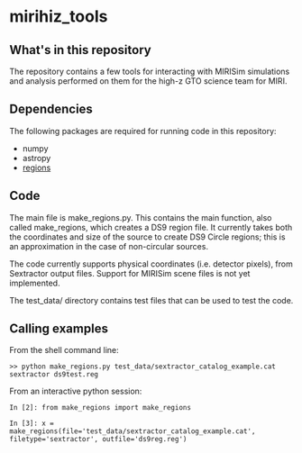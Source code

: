 # mirihiz_tools


## What's in this repository

The repository contains a few tools for interacting with MIRISim simulations and analysis performed on them for the high-z GTO science team for MIRI. 

## Dependencies

The following packages are required for running code in this repository:
* numpy
* astropy
* [regions](https://github.com/astropy/regions) 

## Code

The main file is make\_regions.py. This contains the main function, also called make\_regions, which creates a DS9 region file. It currently takes both the coordinates and size of the source to create DS9 Circle regions; this is an approximation in the case of non-circular sources. 

The code currently supports physical coordinates (i.e. detector pixels), from Sextractor output files. Support for MIRISim scene files is not yet implemented.

The test_data/ directory contains test files that can be used to test the code.

## Calling examples

From the shell command line:

```
>> python make_regions.py test_data/sextractor_catalog_example.cat sextractor ds9test.reg

````

From an interactive python session:

```
In [2]: from make_regions import make_regions

In [3]: x = make_regions(file='test_data/sextractor_catalog_example.cat', filetype='sextractor', outfile='ds9reg.reg')

```

